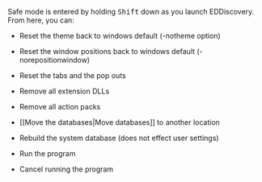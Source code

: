Safe mode is entered by holding <kbd>Shift</kbd> down as you launch EDDiscovery. From here, you can:

* Reset the theme back to windows default (-notheme option)
* Reset the window positions back to windows default (-norepositionwindow)
* Reset the tabs and the pop outs
* Remove all extension DLLs
* Remove all action packs

* [[Move the databases|Move databases]] to another location
* Rebuild the system database (does not effect user settings)

* Run the program
* Cancel running the program


